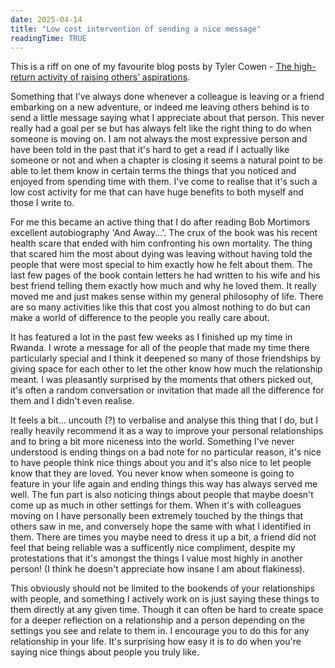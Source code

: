 ```yaml
---
date: 2025-04-14
title: "Low cost intervention of sending a nice message"
readingTime: TRUE
---
```


This is a riff on one of my favourite blog posts by Tyler Cowen - [The high-return activity of raising others’ aspirations](https://marginalrevolution.com/marginalrevolution/2018/10/high-return-activity-raising-others-aspirations.html). 

Something that I’ve always done whenever a colleague is leaving or a friend embarking on a new adventure, or indeed me leaving others behind is to send a little message saying what I appreciate about that person. This never really had a goal per se but has always felt like the right thing to do when someone is moving on. I am not always the most expressive person and have been told in the past that it's hard to get a read if I actually like someone or not and when a chapter is closing it seems a natural point to be able to let them know in certain terms the things that you noticed and enjoyed from spending time with them. I've come to realise that it's such a low cost activity for me that can have huge benefits to both myself and those I write to. 

For me this became an active thing that I do after reading Bob Mortimors excellent autobiography 'And Away...'. The crux of the book was his recent health scare that ended with him confronting his own mortality. The thing that scared him the most about dying was leaving without having told the people that were most special to him exactly how he felt about them. The last few pages of the book contain letters he had written to his wife and his best friend telling them exactly how much and why he loved them. It really moved me and just makes sense within my general philosophy of life. There are so many activities like this that cost you almost nothing to do but can make a world of difference to the people you really care about. 

It has featured a lot in the past few weeks as I finished up my time in Rwanda. I wrote a message for all of the people that made my time there particularly special and I think it deepened so many of those friendships by giving space for each other to let the other know how much the relationship meant. I was pleasantly surprised by the moments that others picked out, it's often a random conversation or invitation that made all the difference for them and I didn't even realise. 

It feels a bit... uncouth (?) to verbalise and analyse this thing that I do, but I really heavily recommend it as a way to improve your personal relationships and to bring a bit more niceness into the world. Something I've never understood is ending things on a bad note for no particular reason, it's nice to have people think nice things about you and it's also nice to let people know that they are loved. You never know when someone is going to feature in your life again and ending things this way has always served me well. The fun part is also noticing things about people that maybe doesn't come up as much in other settings for them. When it's with colleagues moving on I have personally been extremely touched by the things that others saw in me, and conversely hope the same with what I identified in them. There are times you maybe need to dress it up a bit, a friend did not feel that being reliable was a sufficently nice compliment, despite my protestations that it's amongst the things I value most highly in another person! (I think he doesn't appreciate how insane I am about flakiness).  

This obviously should not be limited to the bookends of your relationships with people, and something I actively work on is just saying these things to them directly at any given time. Though it can often be hard to create space for a deeper reflection on a relationship and a person depending on the settings you see and relate to them in. I encourage you to do this for any relationship in your life. It's surprising how easy it is to do when you're saying nice things about people you truly like. 

 